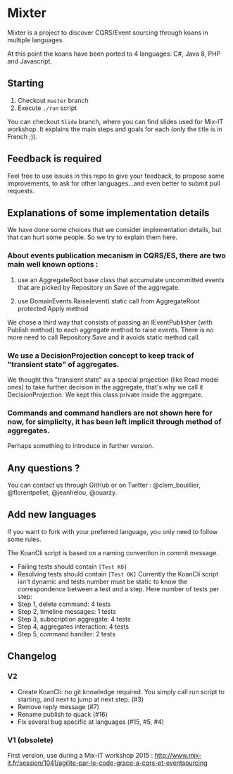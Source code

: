 Mixter
======
Mixter is a project to discover CQRS/Event sourcing through koans in multiple languages.

At this point the koans have been ported to 4 languages: C#, Java 8, PHP and Javascript.

Starting
-------

1. Checkout `master` branch
2. Execute `./run` script

You can checkout `Slide` branch, where you can find slides used for Mix-IT workshop.
It explains the main steps and goals for each (only the title is in French ;)).

Feedback is required
--------------------

Feel free to use issues in this repo to give your feedback, to propose some improvements,
to ask for other languages...and even better to submit pull requests.

Explanations of some implementation details
-------------------------------------------

We have done some choices that we consider implementation details, but that can hurt
some people. So we try to explain them here.

### About events publication mecanism in CQRS/ES, there are two main well known options :

1) use an AggregateRoot base class that accumulate uncommitted events that are picked by Repository on Save of the aggregate.

2) use DomainEvents.Raise(event) static call from AggregateRoot protected Apply method

We chose a third way that consists of passing an IEventPublisher (with Publish method) to each aggregate method to raise events.
There is no more need to call Repository.Save and it avoids static method call.

### We use a DecisionProjection concept to keep track of "transient state" of aggregates.

We thought this "transient state" as a special projection (like Read model ones) to take further decision in the aggregate,
that's why we call it DecisionProjection. We kept this class private inside the aggregate.

### Commands and command handlers are not shown here for now, for simplicity, it has been left implicit through method of aggregates.

Perhaps something to introduce in further version.

Any questions ?
---------------

You can contact us through GitHub or on Twitter : @clem_bouillier, @florentpellet, @jeanhelou, @ouarzy.


Add new languages
---------
If you want to fork with your preferred language, you only need to follow some rules.

The KoanCli script is based on a naming convention in commit message.
 * Failing tests should contain `[Test KO]`
 * Resolving tests should contain `[Test OK]`
Currently the KoanCli script isn't dynamic and tests number must be static to know the correspondence between a test and a step.
Here number of tests per step:
 * Step 1, delete command: 4 tests
 * Step 2, timeline messages: 1 tests
 * Step 3, subscription aggregate: 4 tests
 * Step 4, aggregates interaction: 4 tests
 * Step 5, command handler: 2 tests


Changelog
---------

### V2
 * Create KoanCli: no git knowledge required. You simply call run script to starting, and next to jump at next step. (#3)
 * Remove reply message (#7)
 * Rename publish to quack (#16)
 * Fix several bug specific at languages (#15, #5, #4)

### V1 (obsolete)
First version, use during a Mix-IT workshop 2015 : http://www.mix-it.fr/session/1041/agilite-par-le-code-grace-a-cqrs-et-eventsourcing

